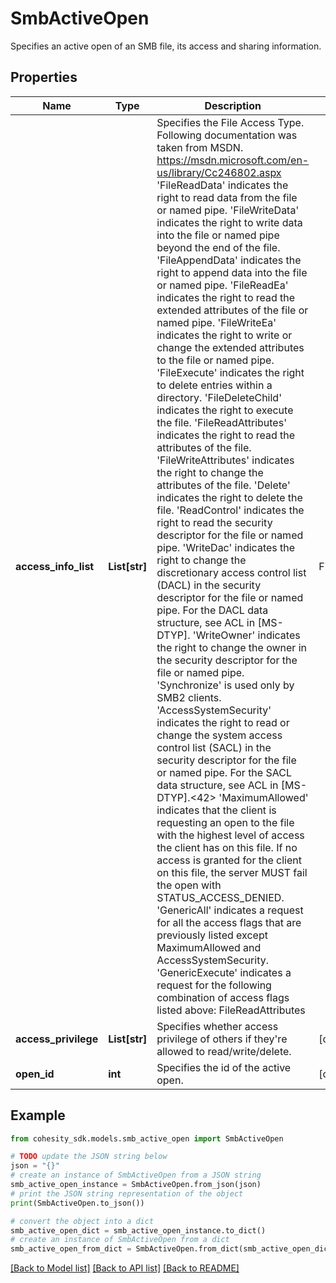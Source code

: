 # SmbActiveOpen

Specifies an active open of an SMB file, its access and sharing information.

## Properties

Name | Type | Description | Notes
------------ | ------------- | ------------- | -------------
**access_info_list** | **List[str]** | Specifies the File Access Type. Following documentation was taken from MSDN. https://msdn.microsoft.com/en-us/library/Cc246802.aspx  &#39;FileReadData&#39; indicates the right to read data from the file or named   pipe. &#39;FileWriteData&#39; indicates the right to write data into the file or named   pipe beyond the end of the file. &#39;FileAppendData&#39; indicates the right to append data into the file or named   pipe. &#39;FileReadEa&#39; indicates the right to read the extended attributes of the   file or named pipe. &#39;FileWriteEa&#39; indicates the right to write or change the extended   attributes to the file or named pipe. &#39;FileExecute&#39; indicates the right to delete entries within a directory. &#39;FileDeleteChild&#39; indicates the right to execute the file. &#39;FileReadAttributes&#39; indicates the right to read the attributes of the   file. &#39;FileWriteAttributes&#39; indicates the right to change the attributes of the   file. &#39;Delete&#39; indicates the right to delete the file. &#39;ReadControl&#39; indicates the right to read the security descriptor for the   file or named pipe. &#39;WriteDac&#39; indicates the right to change the discretionary access control   list (DACL) in the security descriptor for the file or named pipe. For   the DACL data structure, see ACL in [MS-DTYP]. &#39;WriteOwner&#39; indicates the right to change the owner in the security   descriptor for the file or named pipe. &#39;Synchronize&#39; is used only by SMB2 clients. &#39;AccessSystemSecurity&#39; indicates the right to read or change the system   access control list (SACL) in the security descriptor for the file or   named pipe. For the SACL data structure, see ACL in [MS-DTYP].&lt;42&gt; &#39;MaximumAllowed&#39; indicates that the client is requesting an open to the   file with the highest level of access the client has on this file.   If no access is granted for the client on this file, the server MUST   fail the open with STATUS_ACCESS_DENIED. &#39;GenericAll&#39; indicates a request for all the access flags that are   previously listed except MaximumAllowed and AccessSystemSecurity. &#39;GenericExecute&#39; indicates a request for the following combination of   access flags listed above:   FileReadAttributes| FileExecute| Synchronize| ReadControl. &#39;GenericWrite&#39; indicates a request for the following combination of   access flags listed above:   FileWriteData| FileAppendData| FileWriteAttributes| FileWriteEa|   Synchronize| ReadControl. &#39;GenericRead&#39; indicates a request for the following combination of   access flags listed above:   FileReadData| FileReadAttributes| FileReadEa| Synchronize|   ReadControl. | [optional] 
**access_privilege** | **List[str]** | Specifies whether access privilege of others if they&#39;re allowed to read/write/delete. | [optional] 
**open_id** | **int** | Specifies the id of the active open. | [optional] 

## Example

```python
from cohesity_sdk.models.smb_active_open import SmbActiveOpen

# TODO update the JSON string below
json = "{}"
# create an instance of SmbActiveOpen from a JSON string
smb_active_open_instance = SmbActiveOpen.from_json(json)
# print the JSON string representation of the object
print(SmbActiveOpen.to_json())

# convert the object into a dict
smb_active_open_dict = smb_active_open_instance.to_dict()
# create an instance of SmbActiveOpen from a dict
smb_active_open_from_dict = SmbActiveOpen.from_dict(smb_active_open_dict)
```
[[Back to Model list]](../README.md#documentation-for-models) [[Back to API list]](../README.md#documentation-for-api-endpoints) [[Back to README]](../README.md)



